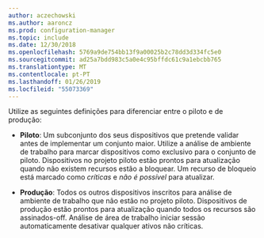 ```yaml
---
author: aczechowski
ms.author: aaroncz
ms.prod: configuration-manager
ms.topic: include
ms.date: 12/30/2018
ms.openlocfilehash: 5769a9de754bb13f9a00025b2c78dd3d334fc5e0
ms.sourcegitcommit: ad25a7bdd983c5a0e4c95bffdc61c9a1ebcbb765
ms.translationtype: MT
ms.contentlocale: pt-PT
ms.lasthandoff: 01/26/2019
ms.locfileid: "55073369"
---
```

Utilize as seguintes definições para diferenciar entre o piloto e de produção:  

- **Piloto**: Um subconjunto dos seus dispositivos que pretende validar antes de implementar um conjunto maior. Utilize a análise de ambiente de trabalho para marcar dispositivos como exclusivo para o conjunto de piloto. Dispositivos no projeto piloto estão prontos para atualização quando não existem recursos estão a bloquear. Um recurso de bloqueio está marcado como *críticas* e *não é possível* para atualizar.  

- **Produção**: Todos os outros dispositivos inscritos para análise de ambiente de trabalho que não estão no projeto piloto. Dispositivos de produção estão prontos para atualização quando todos os recursos são assinados-off. Análise de área de trabalho iniciar sessão automaticamente desativar qualquer ativos não críticas.  

